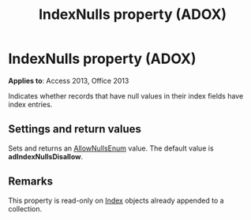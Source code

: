 ﻿---
title: IndexNulls property (ADOX)
TOCTitle: IndexNulls property (ADOX)
ms:assetid: 5c78c818-c23d-5b2c-d246-531aedc639df
ms:mtpsurl: https://msdn.microsoft.com/library/JJ249326(v=office.15)
ms:contentKeyID: 48545089
ms.date: 09/18/2015
mtps_version: v=office.15
---

# IndexNulls property (ADOX)


**Applies to**: Access 2013, Office 2013

Indicates whether records that have null values in their index fields have index entries.

## Settings and return values

Sets and returns an [AllowNullsEnum](allownullsenum.md) value. The default value is **adIndexNullsDisallow**.

## Remarks

This property is read-only on [Index](index-object-adox.md) objects already appended to a collection.

